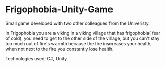 # Frigophobia-Unity-Game

Small game developed with two other colleagues from the Univeristy.

In Frigophobia you are a viking in a viking village that has frigophobia( fear of cold), you need to get to the other side of the village, but you can't stay too much out of fire's warmth because the fire inscreases your health, when not next to the fire you constantly lose health.
 
Technologies used: C#, Unity.
